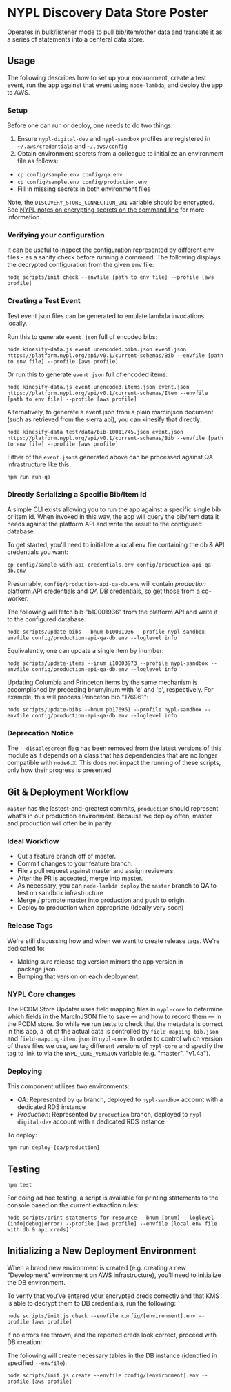 # NYPL Discovery Data Store Poster

Operates in bulk/listener mode to pull bib/item/other data and translate it as a series of statements into a centeral data store.

## Usage

The following describes how to set up your environment, create a test event, run the app against that event using `node-lambda`, and deploy the app to AWS.

### Setup

Before one can run or deploy, one needs to do two things:

1. Ensure `nypl-digital-dev` and `nypl-sandbox` profiles are registered in `~/.aws/credentials` and `~/.aws/config`
2. Obtain environment secrets from a colleague to initialize an environment file as follows:
  * `cp config/sample.env config/qa.env`
  * `cp config/sample.env config/production.env`
  * Fill in missing secrets in both environment files

Note, the `DISCOVERY_STORE_CONNECTION_URI` variable should be encrypted. See [NYPL notes on encrypting secrets on the command line](https://github.com/NYPL/engineering-general/blob/master/security/secrets.md#using-the-aws-command-line) for more information.

### Verifying your configuration

It can be useful to inspect the configuration represented by different env files - as a sanity check before running a command. The following displays the decrypted configuration from the given env file:

`node scripts/init check --envfile [path to env file] --profile [aws profile]`

### Creating a Test Event

Test event json files can be generated to emulate lambda invocations locally.

Run this to generate `event.json` full of encoded bibs:

`node kinesify-data.js event.unencoded.bibs.json event.json https://platform.nypl.org/api/v0.1/current-schemas/Bib --envfile [path to env file] --profile [aws profile]`

Or run this to generate `event.json` full of encoded items:

`node kinesify-data.js event.unencoded.items.json event.json https://platform.nypl.org/api/v0.1/current-schemas/Item --envfile [path to env file] --profile [aws profile]`

Alternatively, to generate a event.json from a plain marcinjson document (such as retrieved from the sierra api), you can kinesify that directly:

`node kinesify-data test/data/bib-10011745.json event.json  https://platform.nypl.org/api/v0.1/current-schemas/Bib --envfile [path to env file] --profile [aws profile]`

Either of the `event.json`s generated above can be processed against QA infrastructure like this:

`npm run run-qa`

### Directly Serializing a Specific Bib/Item Id

A simple CLI exists allowing you to run the app against a specific single bib or item id. When invoked in this way, the app will query the bib/item data it needs against the platform API and write the result to the configured database.

To get started, you'll need to initialize a local env file containing the db & API credentials you want:

```
cp config/sample-with-api-credentials.env config/production-api-qa-db.env
```

Presumably, `config/production-api-qa-db.env` will contain *production* platform API credentials and *QA* DB credentials, so get those from a co-worker.

The following will fetch bib "b10001936" from the platform API and write it to the configured database.

```
node scripts/update-bibs --bnum b10001936 --profile nypl-sandbox --envfile config/production-api-qa-db.env --loglevel info
```

Equlivalently, one can update a single item by inumber:

```
node scripts/update-items --inum i10003973 --profile nypl-sandbox --envfile config/production-api-qa-db.env --loglevel info
```

Updating Columbia and Princeton items by the same mechanism is accomplished by preceding bnum/inum with 'c' and 'p', respectively. For example, this will process Princeton bib "176961":

```
node scripts/update-bibs --bnum pb176961 --profile nypl-sandbox --envfile config/production-api-qa-db.env --loglevel info
```

### Deprecation Notice

The  `--disablescreen` flag has been removed from the latest versions of this module as it depends on a class that has dependencies that are no longer compatible with `node6.X`. This does not impact the running of these scripts, only how their progress is presented

## Git & Deployment Workflow

`master` has the lastest-and-greatest commits, `production` should represent what's in our production environment. Because we deploy often, master and production will often be in parity.

### Ideal Workflow

 - Cut a feature branch off of master.
 - Commit changes to your feature branch.
 - File a pull request against master and assign reviewers.
 - After the PR is accepted, merge into master.
 - As necessary, you can `node-lambda deploy` the `master` branch to QA to test on sandbox infrastructure
 - Merge / promote master into production and push to origin.
 - Deploy to production when appropriate (Ideally very soon)

### Release Tags

We're still discussing how and when we want to create release tags. We're dedicated to:

 - Making sure release tag version mirrors the app version in package.json.
 - Bumping that version on each deployment.

### NYPL Core changes

The PCDM Store Updater uses field mapping files in `nypl-core` to determine which fields in the MarcInJSON file to save — and how to record them — in the PCDM store. So while we run tests to check that the metadata is correct in this app, a lot of the actual data is controlled by `field-mapping-bib.json` and `field-mapping-item.json` in `nypl-core`. In order to control which version of these files we use, we tag different versions of `nypl-core` and specify the tag to link to via the `NYPL_CORE_VERSION` variable (e.g. "master", "v1.4a").

### Deploying

This component utilizes *two* environments:

 * *QA*: Represented by `qa` branch, deployed to `nypl-sandbox` account with a dedicated RDS instance
 * *Production*: Represented by `production` branch, deployed to `nypl-digital-dev` account with a dedicated RDS instance

To deploy:

```
npm run deploy-[qa/production]
```

## Testing

```
npm test
```

For doing ad hoc testing, a script is available for printing statements to the console based on the current extraction rules:

```
node scripts/print-statements-for-resource --bnum [bnum] --loglevel (info|debug|error) --profile [aws profile] --envfile [local env file with db & api creds]`
```

## Initializing a New Deployment Environment

When a brand new environment is created (e.g. creating a new "Development" environment on AWS infrastructure), you'll need to initialize the DB environment.

To verify that you've entered your encrypted creds correctly and that KMS is able to decrypt them to DB credentials, run the following:

```
node scripts/init.js check --envfile config/[environment].env --profile [aws profile]
```

If no errors are thrown, and the reported creds look correct, proceed with DB creation:

The following will create necessary tables in the DB instance (identified in specified `--envfile`):

```
node scripts/init.js create --envfile config/[environment].env --profile [aws profile]
```
